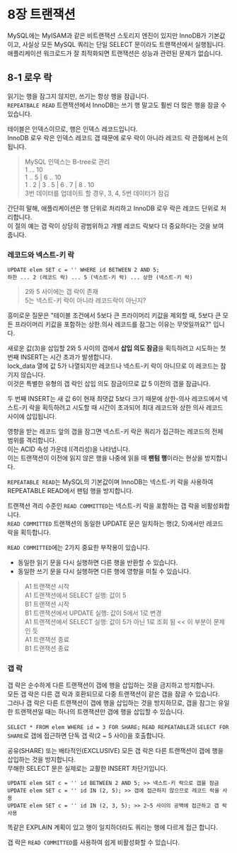 # 8장 트랜잭션

MySQL에는 MyISAM과 같은 비트랜잭션 스토리지 엔진이 있지만 InnoDB가 기본값이고, 사실상 모든 MySQL 쿼리는 단일 SELECT 문이라도 트랜잭션에서 실행됩니다.  
애플리케이션 워크로드가 잘 최적화되면 트랜잭션은 성능과 관련된 문제가 없습니다.  

## 8-1 로우 락

읽기는 행을 잠그지 않지만, 쓰기는 항상 행을 잠급니다.  
`REPEATBALE READ` 트랜잭션에서 InnoDB는 쓰기 행 말고도 훨씬 더 많은 행을 잠글 수 있습니다.  

테이블은 인덱스이므로, 행은 인덱스 레코드입니다.  
InnoDB 로우 락은 인덱스 레코드 갭 때문에 로우 락이 아니라 레코드 락 관점에서 논의됩니다.  

> MySQL 인덱스는 B-tree로 관리  
>        1    ...    10  
>    1  ..  5   |   6  ..  10   
>  1 . 2 | 3 . 5 |  6 . 7 | 8 . 10  
> 3번 데이터를 업데이트 할 경우, 3, 4, 5번 데이터가 잠김  

간단히 말해, 애플리케이션은 행 단위로 처리하고 InnoDB 로우 락은 레코드 단위로 처리합니다.  
이 절의 예는 갭 락이 상당히 광범위하고 개별 레코드 락보다 더 중요하다는 것을 보여 줍니다.  

### 레코드와 넥스트-키 락

```
UPDATE elem SET c = '' WHERE id BETWEEN 2 AND 5;  
하한 ... 2 (레코드 락) ... 5 (넥스트-키 락) ... 상한 (넥스트-키 락)  
```

> 2와 5 사이에는 갭 락이 존재  
> 5는 넥스트-키 락이 아니라 레코드락이 아닌지?  

흥미로운 질문은 "테이블 조건에서 5보다 큰 프라이머리 키값을 제외할 때, 5보다 큰 모든 프라이머리 키값을 포함하는 상한.의사 레코드를 잠그는 이유는 무엇일까요?" 입니다.  

새로운 값(3)을 삽입할 2와 5 사이의 갭에서 **삽입 의도 잠금**을 획득하려고 시도하는 첫번째 INSERT는 시간 초과가 발생합니다.  
lock_data 열에 값 5가 나열되지만 레코드나 넥스트-키 락이 아니므로 이 레코드는 잠기지 않습니다.  
이것은 특별한 유형의 갭 락인 삽입 의도 잠금이므로 값 5 이전의 갭을 잠급니다.  

두 번째 INSERT는 새 값 6이 현재 최댓값 5보다 크기 때문에 상한-의사 레코드에서 넥스트-키 락을 획득하려고 시도할 때 시간이 초과되어 최대 레코드와 상한 의사 레코드 사이에 삽입됩니다.  

영향을 받는 레코드 앞의 갭을 잠그면 넥스트-키 락은 쿼리가 접근하는 레코드의 전체 범위를 격리합니다.  
이는 ACID 속성 가운데 I(격리성)을 나타냅니다.  
이는 트랜잭션이 이전에 읽지 않은 행을 나중에 읽을 때 **팬텀 행**이라는 현상을 방지합니다.  

`REPEATABLE READ`는 MySQL의 기본값이며 InnoDB는 넥스트-키 락을 사용하여 REPEATABLE READ에서 팬텀 행을 방지합니다.  

트랜잭션 격리 수준인 `READ COMMITTED`는 넥스트-키 락을 포함하는 갭 락을 비활성화합니다.  
`READ COMMITTED` 트랜잭션의 동일한 UPDATE 문은 일치하는 행(2, 5)에서만 레코드 락을 획득합니다.  

`READ COMMITTED`에는 2가지 중요한 부작용이 있습니다.  
- 동일한 읽기 문을 다시 실행하면 다른 행을 반환할 수 있습니다.
- 동일한 쓰기 문을 다시 실행하면 다른 행에 영향을 미칠 수 있습니다.

> A1 트랜잭션 시작  
> A1 트랜잭션에서 SELECT 실행: 값이 5  
> B1 트랜잭션 시작  
> B1 트랜잭션에서 UPDATE 실행: 값이 5에서 1로 변경  
> A1 트랜잭션에서 SELECT 실행: 값이 5가 아닌 1로 조회 됨 << 이 부분이 문제인 듯  
> A1 트랜잭션 종료  
> B1 트랜잭션 종료  


### 갭 락

갭 락은 순수하게 다른 트랜잭션이 갭에 행을 삽입하는 것을 금지하고 방지합니다.  
모든 갭 락은 다른 갭 락과 호환되므로 다중 트랜잭션이 같은 갭을 잠글 수 있습니다.  
그러나 갭 락은 다른 트랜잭션이 갭에 행을 삽입하는 것을 방지하므로, 갭을 잠그는 유일한 트랜잭션일 때는 하나의 트랜잭션만 갭에 행을 삽입할 수 있습니다.  

`SELECT * FROM elem WHERE id = 3 FOR SHARE;`
`READ REPEATABLE`과 `SELECT FOR SHARE`로 갭에 접근하면 단독 갭 락(2 ~ 5 사이)을 호출합니다.  

공유(SHARE) 또는 배타적인(EXCLUSIVE) 모든 갭 락은 다른 트랜잭션이 갭에 행을 삽입하는 것을 방지합니다.  
무해한 SELECT 문은 실제로는 교활한 INSERT 차단기입니다.  

```
UPDATE elem SET c = '' id BETWEEN 2 AND 5; >> 넥스트-키 락으로 갭을 잠금
UPDATE elem SET c = '' id IN (2, 5); >> 갭에 접근하지 않으므로 레코드 락을 사용
UPDATE elem SET c = '' id IN (2, 3, 5); >> 2~5 사이의 공백에 접근하고 갭 락 사용
```
똑같은 EXPLAIN 계획이 있고 행이 일치하더라도 쿼리는 행에 다르게 접근 합니다.

갭 락은 `READ COMMITTED`를 사용하여 쉽게 비활성화할 수 있습니다.  


